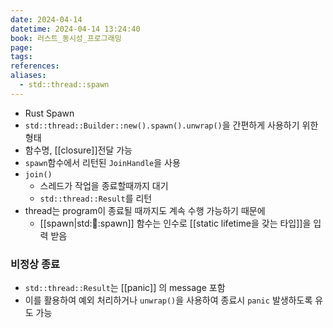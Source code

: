 ```yaml
---
date: 2024-04-14
datetime: 2024-04-14 13:24:40
book: 러스트_동시성_프로그래밍
page: 
tags: 
references: 
aliases:
  - std::thread::spawn
---
```

- Rust Spawn
- `std::thread::Builder::new().spawn().unwrap()`을 간편하게 사용하기 위한 형태
- 함수명, [[closure]]전달 가능
- `spawn`함수에서 리턴된 `JoinHandle`을 사용
- `join()`
	- 스레드가 작업을 종료할때까지 대기
	- `std::thread::Result`를 리턴
- thread는 program이 종료될 때까지도 계속 수행 가능하기 때문에
	-  [[spawn|std::thread::spawn]] 함수는 인수로 [[static lifetime을 갖는 타입]]을 입력 받음
### 비정상 종료
-  `std::thread::Result`는 [[panic]] 의 message 포함
- 이를 활용하여 예외 처리하거나 `unwrap()`을 사용하여 종료시 `panic` 발생하도록 유도 가능
